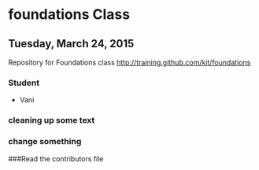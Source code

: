# foundations Class
## Tuesday, March 24, 2015
Repository for Foundations class http://training.github.com/kit/foundations


### Student
* Vani

### cleaning up some text


### change something
###Read the contributors file
